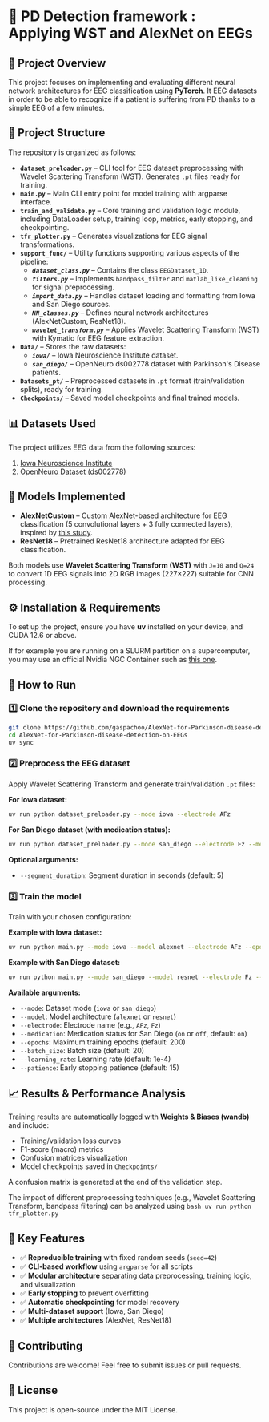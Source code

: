 # 🧠 PD Detection framework : Applying WST and AlexNet on EEGs

## 📌 Project Overview

This project focuses on implementing and evaluating different neural network architectures for EEG classification using **PyTorch**. It EEG datasets in order to be able to recognize if a patient is suffering from PD thanks to a simple EEG of a few minutes.

## 📂 Project Structure

The repository is organized as follows:

- **`dataset_preloader.py`** – CLI tool for EEG dataset preprocessing with Wavelet Scattering Transform (WST). Generates `.pt` files ready for training.
- **`main.py`** – Main CLI entry point for model training with argparse interface.
- **`train_and_validate.py`** – Core training and validation logic module, including DataLoader setup, training loop, metrics, early stopping, and checkpointing.
- **`tfr_plotter.py`** – Generates visualizations for EEG signal transformations.
- **`support_func/`** – Utility functions supporting various aspects of the pipeline:
  - **_`dataset_class.py`_** – Contains the class `EEGDataset_1D`.
  - **_`filters.py`_** – Implements `bandpass_filter` and `matlab_like_cleaning` for signal preprocessing.
  - **_`import_data.py`_** – Handles dataset loading and formatting from Iowa and San Diego sources.
  - **_`NN_classes.py`_** – Defines neural network architectures (AlexNetCustom, ResNet18).
  - **_`wavelet_transform.py`_** – Applies Wavelet Scattering Transform (WST) with Kymatio for EEG feature extraction.
- **`Data/`** – Stores the raw datasets:
  - **_`iowa/`_** – Iowa Neuroscience Institute dataset.
  - **_`san_diego/`_** – OpenNeuro ds002778 dataset with Parkinson's Disease patients.
- **`Datasets_pt/`** – Preprocessed datasets in `.pt` format (train/validation splits), ready for training.
- **`Checkpoints/`** – Saved model checkpoints and final trained models.

## 📊 Datasets Used

The project utilizes EEG data from the following sources:

1. [Iowa Neuroscience Institute](https://narayanan.lab.uiowa.edu/home/data)
2. [OpenNeuro Dataset (ds002778)](https://openneuro.org/datasets/ds002778/versions/1.0.5)

## 🔬 Models Implemented

- **AlexNetCustom** – Custom AlexNet-based architecture for EEG classification (5 convolutional layers + 3 fully connected layers), inspired by [this study](https://www.sciencedirect.com/science/article/pii/S0010482524005468).
- **ResNet18** – Pretrained ResNet18 architecture adapted for EEG classification.

Both models use **Wavelet Scattering Transform (WST)** with `J=10` and `Q=24` to convert 1D EEG signals into 2D RGB images (227×227) suitable for CNN processing.

## ⚙️ Installation & Requirements

To set up the project, ensure you have **uv** installed on your device, and CUDA 12.6 or above.

If for example you are running on a SLURM partition on a supercomputer, you may use an official Nvidia NGC Container such as [this one](https://catalog.ngc.nvidia.com/orgs/nvidia/containers/pytorch?version=25.09-py3).

## 🚀 How to Run

### 1️⃣ Clone the repository and download the requirements

```bash
git clone https://github.com/gaspachoo/AlexNet-for-Parkinson-disease-detection-on-EEGs.git
cd AlexNet-for-Parkinson-disease-detection-on-EEGs
uv sync
```

### 2️⃣ Preprocess the EEG dataset

Apply Wavelet Scattering Transform and generate train/validation `.pt` files:

**For Iowa dataset:**

```bash
uv run python dataset_preloader.py --mode iowa --electrode AFz
```

**For San Diego dataset (with medication status):**

```bash
uv run python dataset_preloader.py --mode san_diego --electrode Fz --medication off
```

**Optional arguments:**

- `--segment_duration`: Segment duration in seconds (default: 5)

### 3️⃣ Train the model

Train with your chosen configuration:

**Example with Iowa dataset:**

```bash
uv run python main.py --mode iowa --model alexnet --electrode AFz --epochs 200 --batch_size 20 --learning_rate 1e-4 --patience 15
```

**Example with San Diego dataset:**

```bash
uv run python main.py --mode san_diego --model resnet --electrode Fz --medication off --epochs 200
```

**Available arguments:**

- `--mode`: Dataset mode (`iowa` or `san_diego`)
- `--model`: Model architecture (`alexnet` or `resnet`)
- `--electrode`: Electrode name (e.g., `AFz`, `Fz`)
- `--medication`: Medication status for San Diego (`on` or `off`, default: `on`)
- `--epochs`: Maximum training epochs (default: 200)
- `--batch_size`: Batch size (default: 20)
- `--learning_rate`: Learning rate (default: 1e-4)
- `--patience`: Early stopping patience (default: 15)

## 📈 Results & Performance Analysis

Training results are automatically logged with **Weights & Biases (wandb)** and include:

- Training/validation loss curves
- F1-score (macro) metrics
- Confusion matrices visualization
- Model checkpoints saved in `Checkpoints/`

A confusion matrix is generated at the end of the validation step.

The impact of different preprocessing techniques (e.g., Wavelet Scattering Transform, bandpass filtering) can be analyzed using `bash
uv run python tfr_plotter.py`

## 🎯 Key Features

- ✅ **Reproducible training** with fixed random seeds (`seed=42`)
- ✅ **CLI-based workflow** using `argparse` for all scripts
- ✅ **Modular architecture** separating data preprocessing, training logic, and visualization
- ✅ **Early stopping** to prevent overfitting
- ✅ **Automatic checkpointing** for model recovery
- ✅ **Multi-dataset support** (Iowa, San Diego)
- ✅ **Multiple architectures** (AlexNet, ResNet18)

## 🤝 Contributing

Contributions are welcome! Feel free to submit issues or pull requests.

## 📜 License

This project is open-source under the MIT License.
